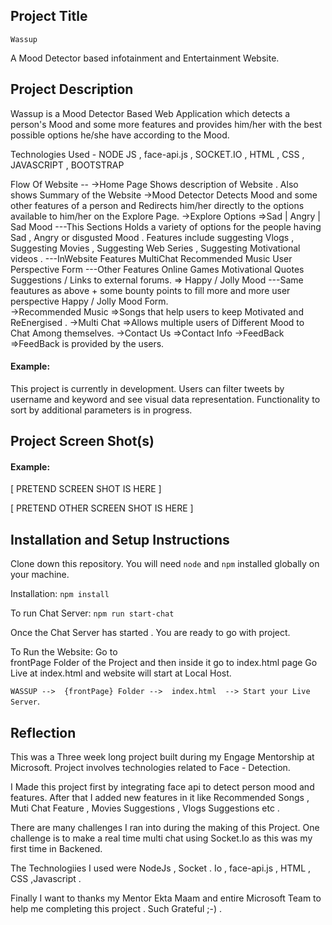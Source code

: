 ## Project Title
    Wassup 
A Mood Detector based infotainment and Entertainment Website.

##  Project Description
Wassup is a Mood Detector Based Web Application which detects a person's Mood and some more features and provides him/her with the best possible options he/she have according to the Mood.


Technologies Used - NODE JS , face-api.js , SOCKET.IO , HTML , CSS , JAVASCRIPT , BOOTSTRAP


Flow Of Website --
->Home Page
    Shows description of Website . Also shows Summary of the Website
->Mood Detector
    Detects Mood and some other features of a person and Redirects him/her directly to the options available to him/her on the Explore Page.
->Explore Options
    =>Sad | Angry | Sad Mood
        ---This Sections Holds a variety of options for the people having Sad , Angry or disgusted Mood . Features include suggesting Vlogs , Suggesting Movies , Suggesting Web Series , Suggesting Motivational videos . 
        ---InWebsite Features
        MultiChat
          Recommended Music
        User Perspective Form
        ---Other Features
        Online Games
          Motivational Quotes
        Suggestions / Links to external forums.
    =>  Happy / Jolly Mood
        ---Same feautures as above + some bounty points to fill more and more user perspective Happy / Jolly Mood Form.    
->Recommended Music
    =>Songs that help users to keep Motivated and ReEnergised . 
->Multi Chat
    =>Allows multiple users of Different Mood to Chat Among themselves.
->Contact Us
    =>Contact Info
->FeedBack
    =>FeedBack is provided by the users.



#### Example:

This project is currently in development. Users can filter tweets by username and keyword and see visual data representation. Functionality to sort by additional parameters is in progress.

## Project Screen Shot(s)

#### Example:   

[ PRETEND SCREEN SHOT IS HERE ]

[ PRETEND OTHER SCREEN SHOT IS HERE ]

## Installation and Setup Instructions


Clone down this repository. You will need `node` and `npm` installed globally on your machine.  

Installation:
`npm install`  

To run Chat Server:
`npm run start-chat`

Once the Chat Server has started . You are ready to go with project.

To Run the Website:
Go to     
frontPage Folder of the Project
and then inside it go to index.html page
Go Live at index.html and website will start at Local Host.

`WASSUP -->  {frontPage} Folder -->  index.html  --> Start your Live Server`. 

## Reflection
This was a Three week long project built during my Engage Mentorship at Microsoft. Project involves technologies related to Face - Detection.

I Made this project first by integrating face api to detect person mood and features. After that I added new features in it like Recommended Songs , Muti Chat Feature , Movies Suggestions , Vlogs Suggestions etc .

There are many challenges I ran into during the making of this Project. One challenge is to make a real time multi chat using Socket.Io as this was my first time in Backened.

The Technologiies I used were NodeJs , Socket . Io , face-api.js , HTML , CSS ,Javascript .

Finally I want to thanks my Mentor Ekta Maam and entire Microsoft Team to help me completing this project .
Such Grateful ;-) .

